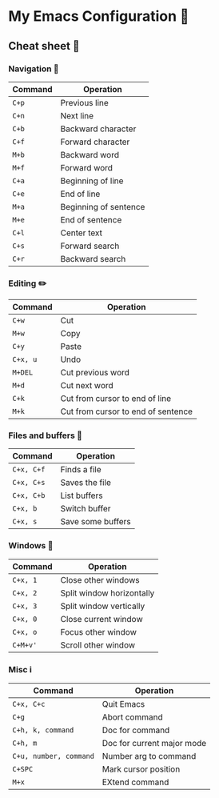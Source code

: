 # My Emacs Configuration :pushpin:

## Cheat sheet :page_facing_up:
### Navigation :car:
| Command | Operation |
|---------|-----------|
| `C+p`   | Previous line |
| `C+n`     | Next line |
| `C+b`     | Backward character |
| `C+f`     | Forward character |
| `M+b`     | Backward word |
| `M+f`     | Forward word |
| `C+a`     | Beginning of line |
| `C+e`     | End of line |
| `M+a`     | Beginning of sentence |
| `M+e`     | End of sentence |
| `C+l`     | Center text |
| `C+s`     | Forward search |
| `C+r`     | Backward search |

### Editing :pencil2:
| Command | Operation |
|---------|-----------|
| `C+w`     | Cut       |
| `M+w`     | Copy      |
| `C+y`     | Paste     |
| `C+x, u`  | Undo      |
| `M+DEL`   | Cut previous word |
| `M+d`     | Cut next word |
| `C+k`     | Cut from cursor to end of line |
| `M+k`     | Cut from cursor to end of sentence |

### Files and buffers :floppy_disk:
| Command | Operation |
|---------|-----------|
| `C+x, C+f` | Finds a file |
| `C+x, C+s` | Saves the file |
| `C+x, C+b` | List buffers |
| `C+x, b` | Switch buffer |
| `C+x, s` | Save some buffers |


### Windows :white_square_button:
| Command | Operation |
|---------|-----------|
| `C+x, 1`  | Close other windows |
| `C+x, 2`  | Split window horizontally |
| `C+x, 3`  | Split window vertically |
| `C+x, 0`  | Close current window |
| `C+x, o`  | Focus other window |
| `C+M+v'`   | Scroll other window |

### Misc :information_source:
| Command | Operation |
|---------|-----------|
| `C+x, C+c` | Quit Emacs |
| `C+g` | Abort command |
| `C+h, k, command` | Doc for command |
| `C+h, m` | Doc for current major mode |
| `C+u, number, command` | Number arg to command |
| `C+SPC`  | Mark cursor position |
| `M+x` | EXtend command |
